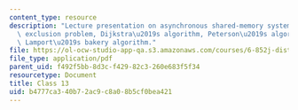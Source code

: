 ```yaml
---
content_type: resource
description: "Lecture presentation on asynchronous shared-memory systems, the mutual\
  \ exclusion problem, Dijkstra\u2019s algorithm, Peterson\u2019s algorithms, and\
  \ Lamport\u2019s bakery algorithm."
file: https://ol-ocw-studio-app-qa.s3.amazonaws.com/courses/6-852j-distributed-algorithms-fall-2009/b4777ca340b72ac9c8a08b5cf0bea421_MIT6_852JF09_lec13.pdf
file_type: application/pdf
parent_uid: f492f5bb-8d3c-f429-82c3-260e683f5f34
resourcetype: Document
title: Class 13
uid: b4777ca3-40b7-2ac9-c8a0-8b5cf0bea421
---
```


